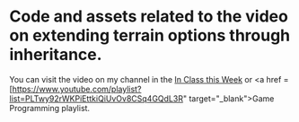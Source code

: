 # Code and assets related to the video on extending terrain options through inheritance.
You can visit the video on my channel in the <a href = "https://www.youtube.com/playlist?list=PLTwy92rWKPiEttkiQiUvOv8CSq4GQdL3R" target="_blank">In Class this Week</a> 
or <a href = [https://www.youtube.com/playlist?list=PLTwy92rWKPiEttkiQiUvOv8CSq4GQdL3R" target="_blank">Game Programming</a> playlist.

